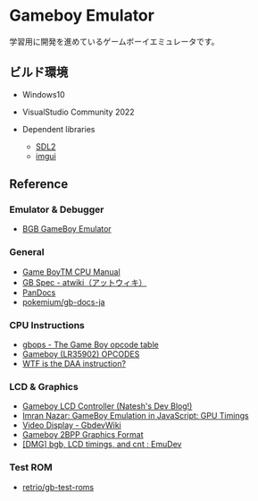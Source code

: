 # Gameboy Emulator
学習用に開発を進めているゲームボーイエミュレータです。  

## ビルド環境
- Windows10
- VisualStudio Community 2022

- Dependent libraries
    - [SDL2](https://www.libsdl.org/)
    - [imgui](https://github.com/ocornut/imgui)

## Reference

### Emulator & Debugger
- [BGB GameBoy Emulator](https://bgb.bircd.org/)

### General
- [Game BoyTM CPU Manual](http://marc.rawer.de/Gameboy/Docs/GBCPUman.pdf)
- [GB Spec - atwiki（アットウィキ）](https://w.atwiki.jp/gbspec/)
- [PanDocs](https://bgb.bircd.org/pandocs.htm)
- [pokemium/gb-docs-ja](https://github.com/pokemium/gb-docs-ja)

### CPU Instructions
- [gbops - The Game Boy opcode table](https://izik1.github.io/gbops/)
- [Gameboy (LR35902) OPCODES](https://www.pastraiser.com/cpu/gameboy/gameboy_opcodes.html)
- [WTF is the DAA instruction?](https://ehaskins.com/2018-01-30%20Z80%20DAA/)

### LCD & Graphics
- [Gameboy LCD Controller (Natesh's Dev Blog!)](https://nnarain.github.io/2016/09/09/Gameboy-LCD-Controller.html)
- [Imran Nazar: GameBoy Emulation in JavaScript: GPU Timings](http://imrannazar.com/GameBoy-Emulation-in-JavaScript:-GPU-Timings)
- [Video Display - GbdevWiki](https://gbdev.gg8.se/wiki/articles/Video_Display)
- [Gameboy 2BPP Graphics Format](https://www.huderlem.com/demos/gameboy2bpp.html)
- [[DMG] bgb, LCD timings, and cnt : EmuDev](https://www.reddit.com/r/EmuDev/comments/8uahbc/dmg_bgb_lcd_timings_and_cnt/)

### Test ROM
- [retrio/gb-test-roms](https://github.com/retrio/gb-test-roms)

